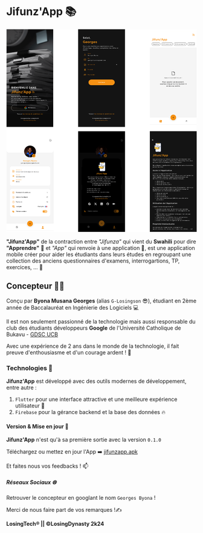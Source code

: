 # Jifunz'App 📚

![Écrans](images/jifunzapp_screens.png)

**"Jifunz'App"** de la contraction entre _"Jifunza"_ qui vient du **Swahili** pour dire **"Apprendre"** 📖 et _"App"_ qui renvoie à une application 📱, est une application mobile créer pour aider les étudiants dans leurs études en regroupant une collection des anciens questionnaires d'examens, interrogartions, TP, exercices, ... 🚀

## Concepteur 👨‍💻

Conçu par **Byona Musana Georges** (alias ```G-Losingson``` 😎), étudiant en 2ème année de Baccalauréat en Ingénierie des Logiciels 💻

Il est non seulement passionné de la technologie mais aussi responsable du club des étudiants développeurs **Google** de l'Université Catholique de Bukavu - [GDSC UCB](https://gdsc.community.dev/universite-catholique-de-bukavu-bukavu-democratic-republic-of-the-congo/)

Avec une expérience de 2 ans dans le monde de la technologie, il fait preuve d'enthousiasme et d'un courage ardent ! 🎊

### Technologies 🧰

**Jifunz'App** est développé avec des outils modernes de développement, entre autre :
1. ```Flutter``` pour une interface attractive et une meilleure expérience utilisateur 💙
2. ```Firebase``` pour la gérance backend et la base des données 🔥

#### Version & Mise en jour 📱

**Jifunz'App** n'est qu'à sa première sortie avec la version ```0.1.0```

Téléchargez ou mettez en jour l'App ➡️ [jifunzapp.apk](https://drive.google.com/file/d/1GQ7D8ht5G7Y2zOFJ8c6z5kdZcyEc772p/view?usp=sharing)

Et faites nous vos feedbacks ! 📫

##### Réseaux Sociaux 🌐

Retrouver le concepteur en googlant le nom ```Georges Byona``` !

Merci de nous faire part de vos remarques !✍

**LosingTech® || ©LosingDynasty 2k24**
